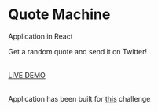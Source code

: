 <h1>Quote Machine</h1>

<p>Application in React</p>
<p>Get a random quote and send it on Twitter!</p>
<br>
<a href="https://quote-f970b.firebaseapp.com/">LIVE DEMO</a>
<br>
<br>
<p>Application has been built for <a href="https://www.freecodecamp.org/learn/front-end-development-libraries/front-end-development-libraries-projects/build-a-random-quote-machine">this</a> challenge</p>
